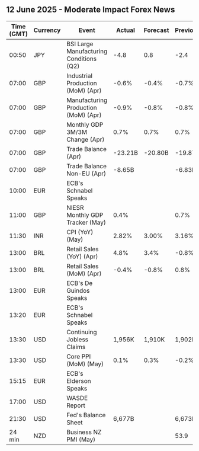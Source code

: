 ## 12 June 2025 - Moderate Impact Forex News

| Time (GMT) | Currency | Event | Actual | Forecast | Previous |
|------|----------|-------|--------|----------|----------|
| 00:50 | JPY | BSI Large Manufacturing Conditions (Q2) | -4.8 | 0.8 | -2.4 |
| 07:00 | GBP | Industrial Production (MoM) (Apr) | -0.6% | -0.4% | -0.7% |
| 07:00 | GBP | Manufacturing Production (MoM) (Apr) | -0.9% | -0.8% | -0.8% |
| 07:00 | GBP | Monthly GDP 3M/3M Change (Apr) | 0.7% | 0.7% | 0.7% |
| 07:00 | GBP | Trade Balance (Apr) | -23.21B | -20.80B | -19.87B |
| 07:00 | GBP | Trade Balance Non-EU (Apr) | -8.65B |  | -6.83B |
| 10:00 | EUR | ECB's Schnabel Speaks |  |  |  |
| 11:00 | GBP | NIESR Monthly GDP Tracker (May) | 0.4% |  | 0.7% |
| 11:30 | INR | CPI (YoY) (May) | 2.82% | 3.00% | 3.16% |
| 13:00 | BRL | Retail Sales (YoY) (Apr) | 4.8% | 3.4% | -0.8% |
| 13:00 | BRL | Retail Sales (MoM) (Apr) | -0.4% | -0.8% | 0.8% |
| 13:00 | EUR | ECB's De Guindos Speaks |  |  |  |
| 13:20 | EUR | ECB's Schnabel Speaks |  |  |  |
| 13:30 | USD | Continuing Jobless Claims | 1,956K | 1,910K | 1,902K |
| 13:30 | USD | Core PPI (MoM) (May) | 0.1% | 0.3% | -0.2% |
| 15:15 | EUR | ECB's Elderson Speaks |  |  |  |
| 17:00 | USD | WASDE Report |  |  |  |
| 21:30 | USD | Fed's Balance Sheet | 6,677B |  | 6,673B |
| 24 min | NZD | Business NZ PMI (May) |  |  | 53.9 |

